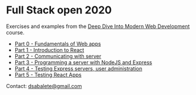# Full Stack open 2020

Exercises and examples from the [Deep Dive Into Modern Web Development](https://fullstackopen.com/en/) course.

-   [Part 0 - Fundamentals of Web apps](part0)
-   [Part 1 - Introduction to React](part1)
-   [Part 2 - Communicating with server](part2)
-   [Part 3 - Programming a server with NodeJS and Express](part3)
-   [Part 4 - Testing Express servers, user administration](part4)
-   [Part 5 - Testing React Apps](part5)

Contact: [dsabalete@gmail.com](mailto:dsabalete@gmail.com)
